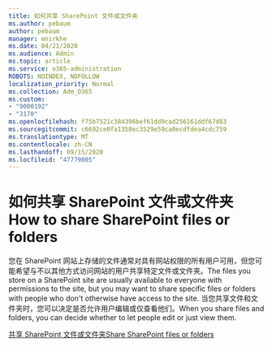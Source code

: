 ```yaml
---
title: 如何共享 SharePoint 文件或文件夹
ms.author: pebaum
author: pebaum
manager: mnirkhe
ms.date: 04/21/2020
ms.audience: Admin
ms.topic: article
ms.service: o365-administration
ROBOTS: NOINDEX, NOFOLLOW
localization_priority: Normal
ms.collection: Adm_O365
ms.custom:
- "9000192"
- "3170"
ms.openlocfilehash: f75b7521c384396bef61dd9cad256161ddf67d83
ms.sourcegitcommit: c6692ce0fa1358ec3529e59ca0ecdfdea4cdc759
ms.translationtype: MT
ms.contentlocale: zh-CN
ms.lasthandoff: 09/15/2020
ms.locfileid: "47779005"
---
```

# <a name="how-to-share-sharepoint-files-or-folders"></a><span data-ttu-id="c3b74-102">如何共享 SharePoint 文件或文件夹</span><span class="sxs-lookup"><span data-stu-id="c3b74-102">How to share SharePoint files or folders</span></span>

<span data-ttu-id="c3b74-103">您在 SharePoint 网站上存储的文件通常对具有网站权限的所有用户可用，但您可能希望与不以其他方式访问网站的用户共享特定文件或文件夹。</span><span class="sxs-lookup"><span data-stu-id="c3b74-103">The files you store on a SharePoint site are usually available to everyone with permissions to the site, but you may want to share specific files or folders with people who don't otherwise have access to the site.</span></span> <span data-ttu-id="c3b74-104">当您共享文件和文件夹时，您可以决定是否允许用户编辑或仅查看他们。</span><span class="sxs-lookup"><span data-stu-id="c3b74-104">When you share files and folders, you can decide whether to let people edit or just view them.</span></span>

[<span data-ttu-id="c3b74-105">共享 SharePoint 文件或文件夹</span><span class="sxs-lookup"><span data-stu-id="c3b74-105">Share SharePoint files or folders</span></span>](https://support.office.com/article/1fe37332-0f9a-4719-970e-d2578da4941c)